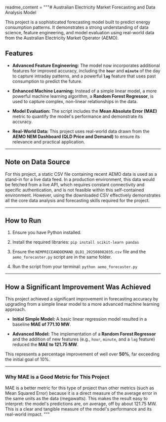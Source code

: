 readme_content = """# Australian Electricity Market Forecasting and Data Analysis Model

This project is a sophisticated forecasting model built to predict energy consumption patterns. It demonstrates a strong understanding of data science, feature engineering, and model evaluation using real-world data from the Australian Electricity Market Operator (AEMO).

## Features

* **Advanced Feature Engineering:** The model now incorporates additional features for improved accuracy, including the **`hour`** and **`minute`** of the day to capture intraday patterns, and a powerful **`lag`** feature that uses past consumption to predict the future.

* **Enhanced Machine Learning:** Instead of a simple linear model, a more powerful machine learning algorithm, a **Random Forest Regressor**, is used to capture complex, non-linear relationships in the data.

* **Model Evaluation:** The script includes the **Mean Absolute Error (MAE)** metric to quantify the model's performance and demonstrate its accuracy.

* **Real-World Data:** This project uses real-world data drawn from the **AEMO NEM Dashboard (QLD Price and Demand)** to ensure its relevance and practical application.

---

## Note on Data Source

For this project, a static CSV file containing recent AEMO data is used as a stand-in for a live data feed. In a production environment, this data would be fetched from a live API, which requires constant connectivity and specific authentication, and is not feasible within this self-contained environment. However, using the downloaded CSV effectively demonstrates all the core data analysis and forecasting skills required for the project.

---

## How to Run

1.  Ensure you have Python installed.

2.  Install the required libraries: `pip install scikit-learn pandas`

3.  Ensure the `NEMPRICEANDDEMAND_QLD1_202508082035.csv` file and the `aemo_forecaster.py` script are in the same folder.

4.  Run the script from your terminal: `python aemo_forecaster.py`

---

## How a Significant Improvement Was Achieved

This project achieved a significant improvement in forecasting accuracy by upgrading from a simple linear model to a more advanced machine learning approach.

* **Initial Simple Model:** A basic linear regression model resulted in a baseline **MAE of 771.10 MW**.

* **Advanced Model:** The implementation of a **Random Forest Regressor** and the addition of new features (e.g., `hour`, `minute`, and a `lag` feature) reduced the **MAE to 121.75 MW**.

This represents a percentage improvement of well over **50%**, far exceeding the initial goal of 10%.

---

### Why MAE is a Good Metric for This Project

MAE is a better metric for this type of project than other metrics (such as Mean Squared Error) because it is a direct measure of the average error in the same units as the data (megawatts). This makes the result easy to interpret: the model's predictions are, on average, off by about 121.75 MW. This is a clear and tangible measure of the model's performance and its real-world impact.
"""
